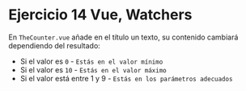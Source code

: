 # Ejercicio 14 Vue, Watchers

En `TheCounter.vue` añade en el título un texto, su contenido cambiará dependiendo del resultado:

- Si el valor es `0` - `Estás en el valor mínimo`
- Si el valor es `10` - `Estás en el valor máximo`
- Si el valor está entre 1 y 9 - `Estás en los parámetros adecuados`
